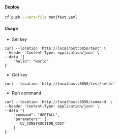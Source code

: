 #### Deploy

```bash
cf push --vars-file manifest.yaml
```

#### Usage

- Set key

```
curl --location 'http://localhost:5050/test' \
--header 'Content-Type: application/json' \
--data '{
    "hello": "world"
}'
```

- Get key

```
curl --location 'http://localhost:5050/test/hello'
```

- Run command

```
curl --location 'http://localhost:5050/command' \
--header 'Content-Type: application/json' \
--data '{
    "command": "HGETALL",
    "paramaters": [
      'CV_CONSTRUCTION_COST'
    ]
}'

```
